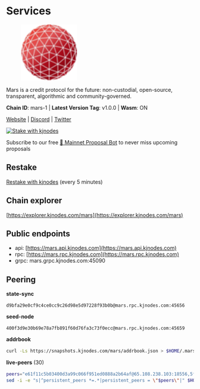 # Services

<figure><img src="https://raw.githubusercontent.com/kj89/cosmos-images/main/logos/mars.png" width="150" alt=""><figcaption></figcaption></figure>

Mars is a credit protocol for the future: non-custodial,  open-source, transparent, algorithmic and community-governed.

**Chain ID**: mars-1 | **Latest Version Tag**: v1.0.0 | **Wasm**: ON

[Website](https://marsprotocol.io) | [Discord](https://discord.gg/marsprotocol) | [Twitter](https://twitter.com/mars_protocol)

[![Stake with kjnodes](https://i.ibb.co/cr44Q8j/button-stake-with-kjnodes.png)](https://restake.app/mars/marsvaloper1p9t4gr40rnpdwqacxgcqp7ffrfw908nu020g4n)

Subscribe to our free [🤖 Mainnet Proposal Bot](https://t.me/kjnodes_proposal_bot) to never miss upcoming proposals

## Restake

[Restake with kjnodes](https://restake.app/mars/marsvaloper1p9t4gr40rnpdwqacxgcqp7ffrfw908nu020g4n) (every 5 minutes)
## Chain explorer
[https://explorer.kjnodes.com/mars](https://explorer.kjnodes.com/mars)

## Public endpoints

* api: [https://mars.api.kjnodes.com](https://mars.api.kjnodes.com)
* rpc: [https://mars.rpc.kjnodes.com](https://mars.rpc.kjnodes.com)
* grpc: mars.grpc.kjnodes.com:45090

## Peering

**state-sync**

```text
d9bfa29e0cf9c4ce0cc9c26d98e5d97228f93b0b@mars.rpc.kjnodes.com:45656
```

**seed-node**

```text
400f3d9e30b69e78a7fb891f60d76fa3c73f0ecc@mars.rpc.kjnodes.com:45659
```

**addrbook**
```bash
curl -Ls https://snapshots.kjnodes.com/mars/addrbook.json > $HOME/.mars/config/addrbook.json
```

**live-peers** (30)
```bash
peers="e61f11c5b03400d3a99c066f951ed0888a2b64af@65.108.238.103:18556,5ffee90e41903f6fba29dc75446d536a02d626fe@65.108.232.150:18095,89757803f40da51678451735445ad40d5b15e059@169.155.44.75:26656,76969af1bccdd4dcc511741b171c3d4ccb837ba6@146.59.85.223:18556,8bdf870e0eece71e1a09a80f5995d6d5e830c763@65.109.106.169:26656,73be725377cc966d8da48f751085de4d1581b391@185.242.112.32:27651,d9bfa29e0cf9c4ce0cc9c26d98e5d97228f93b0b@65.109.88.38:45656,ef7c6b0f2ddfcef34a7f36681eaa8159be83b71f@178.128.28.236:26656,d10e5704f3c8e9dd6ef42445e4b88bb57d0a8289@65.108.8.247:18556,7583038c5f21ef6ddb60692469cfd80c97dd585d@88.218.224.126:26656,be7d56127ef887d095b2f55f09be5fee1969d922@146.59.52.48:18095,52f792239ee6098457ecf1ff7402cd0b2529cea1@178.62.12.19:26656,84f821d36d45cc0cdaa4ff05297e888bb0d9de8f@85.237.193.111:26656,b88814bddfccd85289d7201bfd6fc6c4b3342ab2@178.162.165.193:36095,c3763808d3ed05c475b8a31cdd97fc522c088f4f@162.55.245.149:12020,6b16855f89284da99b5637b93dada66c00430a33@51.91.219.141:30003,62246c0c33a1a5a9f0fb4b40ab45db39cab5c44f@165.22.199.234:26130,d3380199f09c242f2eccd421e92e1c32358e4b2c@15.235.66.89:12056,59bb909c57664fafe88bf1b6924769c15a769ba4@65.108.125.236:3000,c46be592341987eae20ac681cb08d2abcc02ab9a@137.74.4.20:2000,10778ee2afc2d6a6451c4399f0a4fed978723a4c@78.46.109.138:23656,7bcc2e490b6aa2536d68de0881cba2ee7134840c@139.59.8.48:26130,d0dbb50a474888b8bed04bf8a23ac6b8bae443ee@5.79.79.80:18095,a57468bf54407d75dee78b0cb6612805c4ac83e1@45.85.147.42:13656,969af6a39a0f7e8a17b92d90888360ad92248626@65.108.132.107:2000,c3c99a66c4c1d00e9ea32864b6a506fb20ab6525@46.4.11.118:26656,436baf65a7e0e79c2c5453798ae72e71213ec502@18.216.221.25:26656,c0e6bf4193accabc14171ce163e704dcec5ea5df@51.91.215.170:36095,d2a2c21754be65ad4a4f1de1f6163f681a6e8af8@192.99.44.79:18556,6cbdee8a3fd9dc83b8296275c96e5372dbc3b143@148.113.159.123:26656"
sed -i -e "s|^persistent_peers *=.*|persistent_peers = \"$peers\"|" $HOME/.mars/config/config.toml
```
